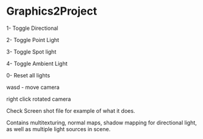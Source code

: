 # Graphics2Project

1- Toggle Directional

2- Toggle Point Light

3- Toggle Spot light

4- Toggle Ambient Light

0- Reset all lights


wasd - move camera

right click rotated camera


Check Screen shot file for example of what it does.

Contains multitexturing, normal maps, shadow mapping for directional light, as well as multiple light sources in scene.
